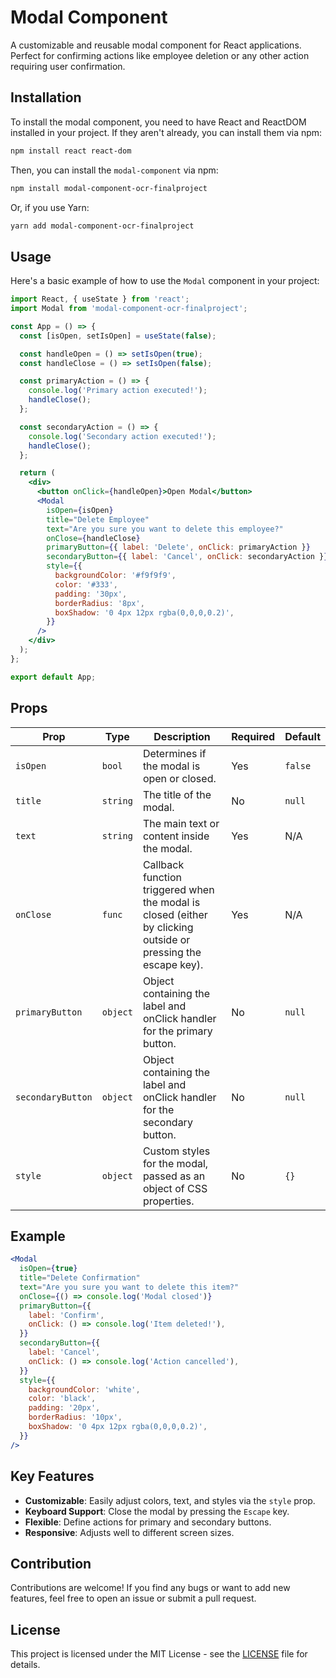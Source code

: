 # Modal Component

A customizable and reusable modal component for React applications. Perfect for confirming actions like employee deletion or any other action requiring user confirmation.

## Installation

To install the modal component, you need to have React and ReactDOM installed in your project. If they aren't already, you can install them via npm:

```bash
npm install react react-dom
```

Then, you can install the `modal-component` via npm:

```bash
npm install modal-component-ocr-finalproject
```

Or, if you use Yarn:

```bash
yarn add modal-component-ocr-finalproject
```

## Usage

Here's a basic example of how to use the `Modal` component in your project:

```jsx
import React, { useState } from 'react';
import Modal from 'modal-component-ocr-finalproject';

const App = () => {
  const [isOpen, setIsOpen] = useState(false);

  const handleOpen = () => setIsOpen(true);
  const handleClose = () => setIsOpen(false);

  const primaryAction = () => {
    console.log('Primary action executed!');
    handleClose();
  };

  const secondaryAction = () => {
    console.log('Secondary action executed!');
    handleClose();
  };

  return (
    <div>
      <button onClick={handleOpen}>Open Modal</button>
      <Modal
        isOpen={isOpen}
        title="Delete Employee"
        text="Are you sure you want to delete this employee?"
        onClose={handleClose}
        primaryButton={{ label: 'Delete', onClick: primaryAction }}
        secondaryButton={{ label: 'Cancel', onClick: secondaryAction }}
        style={{
          backgroundColor: '#f9f9f9',
          color: '#333',
          padding: '30px',
          borderRadius: '8px',
          boxShadow: '0 4px 12px rgba(0,0,0,0.2)',
        }}
      />
    </div>
  );
};

export default App;
```

## Props

| Prop              | Type     | Description                                                                                                                                      | Required | Default           |
|-------------------|----------|--------------------------------------------------------------------------------------------------------------------------------------------------|----------|-------------------|
| `isOpen`          | `bool`   | Determines if the modal is open or closed.                                                                                                       | Yes      | `false`           |
| `title`           | `string` | The title of the modal.                                                                                                                          | No       | `null`            |
| `text`            | `string` | The main text or content inside the modal.                                                                                                       | Yes      | N/A               |
| `onClose`         | `func`   | Callback function triggered when the modal is closed (either by clicking outside or pressing the escape key).                                     | Yes      | N/A               |
| `primaryButton`   | `object` | Object containing the label and onClick handler for the primary button.                                                                           | No       | `null`            |
| `secondaryButton` | `object` | Object containing the label and onClick handler for the secondary button.                                                                         | No       | `null`            |
| `style`           | `object` | Custom styles for the modal, passed as an object of CSS properties.                                                                               | No       | `{}`              |

## Example

```jsx
<Modal
  isOpen={true}
  title="Delete Confirmation"
  text="Are you sure you want to delete this item?"
  onClose={() => console.log('Modal closed')}
  primaryButton={{
    label: 'Confirm',
    onClick: () => console.log('Item deleted!'),
  }}
  secondaryButton={{
    label: 'Cancel',
    onClick: () => console.log('Action cancelled'),
  }}
  style={{
    backgroundColor: 'white',
    color: 'black',
    padding: '20px',
    borderRadius: '10px',
    boxShadow: '0 4px 12px rgba(0,0,0,0.2)',
  }}
/>
```

## Key Features

- **Customizable**: Easily adjust colors, text, and styles via the `style` prop.
- **Keyboard Support**: Close the modal by pressing the `Escape` key.
- **Flexible**: Define actions for primary and secondary buttons.
- **Responsive**: Adjusts well to different screen sizes.

## Contribution

Contributions are welcome! If you find any bugs or want to add new features, feel free to open an issue or submit a pull request.

## License

This project is licensed under the MIT License - see the [LICENSE](LICENSE) file for details.

